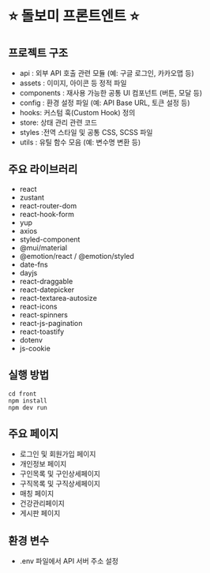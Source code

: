 # ⭐️ 돌보미 프론트엔트 ⭐️

## 프로젝트 구조
- api : 외부 API 호출 관련 모듈 (예: 구글 로그인, 카카오맵 등)
- assets : 이미지, 아이콘 등 정적 파일
- components : 재사용 가능한 공통 UI 컴포넌트 (버튼, 모달 등)
- config : 환경 설정 파일 (예: API Base URL, 토큰 설정 등)
- hooks:  커스텀 훅(Custom Hook) 정의 
- store: 상태 관리 관련 코드
- styles :전역 스타일 및 공통 CSS, SCSS 파일
- utils : 유틸 함수 모음 (예: 변수명 변환 등)


## 주요 라이브러리
- react
- zustant
- react-router-dom
- react-hook-form
- yup
- axios
- styled-component
- @mui/material
- @emotion/react / @emotion/styled
- date-fns
- dayjs
- react-draggable
- react-datepicker
- react-textarea-autosize
- react-icons
- react-spinners
- react-js-pagination
- react-toastify
- dotenv
- js-cookie

## 실행 방법
```
cd front
npm install
npm dev run
```

## 주요 페이지
- 로그인 및 회원가입 페이지
- 개인정보 페이지
- 구인목록 및 구인상세페이지
- 구직목록 및 구직상세페이지
- 매칭 페이지
- 건강관리페이지
- 게시판 페이지

## 환경 변수
- .env 파일에서 API 서버 주소 설정

